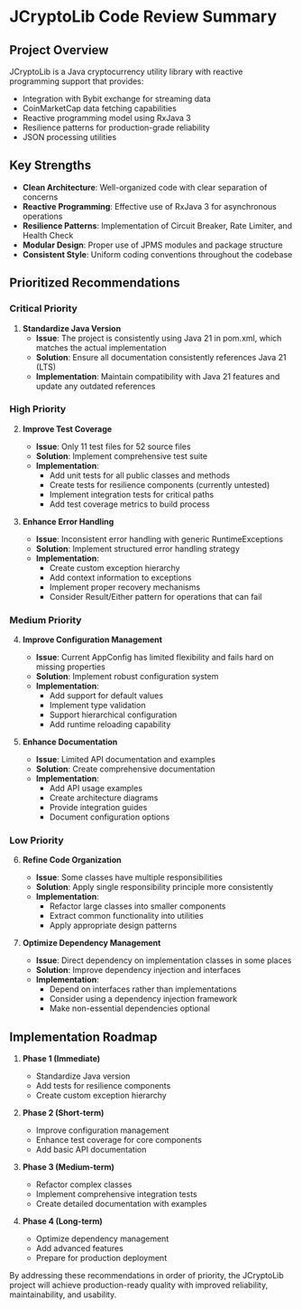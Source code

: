 # JCryptoLib Code Review Summary

## Project Overview

JCryptoLib is a Java cryptocurrency utility library with reactive programming support that provides:

- Integration with Bybit exchange for streaming data
- CoinMarketCap data fetching capabilities
- Reactive programming model using RxJava 3
- Resilience patterns for production-grade reliability
- JSON processing utilities

## Key Strengths

- **Clean Architecture**: Well-organized code with clear separation of concerns
- **Reactive Programming**: Effective use of RxJava 3 for asynchronous operations
- **Resilience Patterns**: Implementation of Circuit Breaker, Rate Limiter, and Health Check
- **Modular Design**: Proper use of JPMS modules and package structure
- **Consistent Style**: Uniform coding conventions throughout the codebase

## Prioritized Recommendations

### Critical Priority

1. **Standardize Java Version**
    - **Issue**: The project is consistently using Java 21 in pom.xml, which matches the actual implementation
    - **Solution**: Ensure all documentation consistently references Java 21 (LTS)
    - **Implementation**: Maintain compatibility with Java 21 features and update any outdated references

### High Priority

2. **Improve Test Coverage**
    - **Issue**: Only 11 test files for 52 source files
    - **Solution**: Implement comprehensive test suite
    - **Implementation**:
        - Add unit tests for all public classes and methods
        - Create tests for resilience components (currently untested)
        - Implement integration tests for critical paths
        - Add test coverage metrics to build process

3. **Enhance Error Handling**
    - **Issue**: Inconsistent error handling with generic RuntimeExceptions
    - **Solution**: Implement structured error handling strategy
    - **Implementation**:
        - Create custom exception hierarchy
        - Add context information to exceptions
        - Implement proper recovery mechanisms
        - Consider Result/Either pattern for operations that can fail

### Medium Priority

4. **Improve Configuration Management**
    - **Issue**: Current AppConfig has limited flexibility and fails hard on missing properties
    - **Solution**: Implement robust configuration system
    - **Implementation**:
        - Add support for default values
        - Implement type validation
        - Support hierarchical configuration
        - Add runtime reloading capability

5. **Enhance Documentation**
    - **Issue**: Limited API documentation and examples
    - **Solution**: Create comprehensive documentation
    - **Implementation**:
        - Add API usage examples
        - Create architecture diagrams
        - Provide integration guides
        - Document configuration options

### Low Priority

6. **Refine Code Organization**
    - **Issue**: Some classes have multiple responsibilities
    - **Solution**: Apply single responsibility principle more consistently
    - **Implementation**:
        - Refactor large classes into smaller components
        - Extract common functionality into utilities
        - Apply appropriate design patterns

7. **Optimize Dependency Management**
    - **Issue**: Direct dependency on implementation classes in some places
    - **Solution**: Improve dependency injection and interfaces
    - **Implementation**:
        - Depend on interfaces rather than implementations
        - Consider using a dependency injection framework
        - Make non-essential dependencies optional

## Implementation Roadmap

1. **Phase 1 (Immediate)**
    - Standardize Java version
    - Add tests for resilience components
    - Create custom exception hierarchy

2. **Phase 2 (Short-term)**
    - Improve configuration management
    - Enhance test coverage for core components
    - Add basic API documentation

3. **Phase 3 (Medium-term)**
    - Refactor complex classes
    - Implement comprehensive integration tests
    - Create detailed documentation with examples

4. **Phase 4 (Long-term)**
    - Optimize dependency management
    - Add advanced features
    - Prepare for production deployment

By addressing these recommendations in order of priority, the JCryptoLib project will achieve production-ready quality
with improved reliability, maintainability, and usability.
